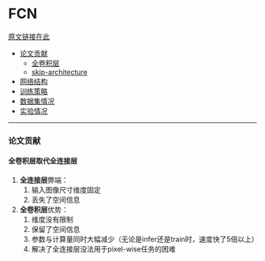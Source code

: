 # FCN 
[原文链接在此](https://arxiv.org/pdf/1411.4038.pdf)
- [论文贡献](#论文贡献)
   - [全卷积层](#全卷积层取代全连接层)
   - [skip-architecture]()
- [网络结构]()
- [训练策略]()
- [数据集情况]()
- [实验情况]()
----------
### 论文贡献
#### 全卷积层取代全连接层

1. **全连接层**弊端：
   1. 输入图像尺寸维度固定
   2. 丢失了空间信息
2. **全卷积层**优势：
   1. 维度没有限制
   2. 保留了空间信息
   3. 参数与计算量同时大幅减少（无论是infer还是train时，速度快了5倍以上）
   4. 解决了全连接层没法用于pixel-wise任务的困难
